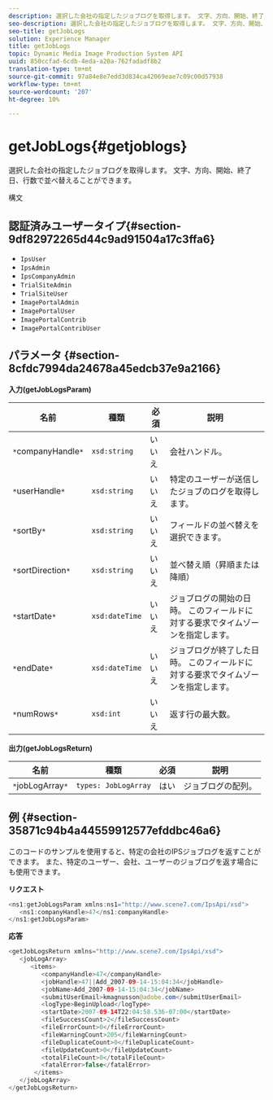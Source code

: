 ```yaml
---
description: 選択した会社の指定したジョブログを取得します。 文字、方向、開始、終了日、行数で並べ替えることができます。
seo-description: 選択した会社の指定したジョブログを取得します。 文字、方向、開始、終了日、行数で並べ替えることができます。
seo-title: getJobLogs
solution: Experience Manager
title: getJobLogs
topic: Dynamic Media Image Production System API
uuid: 850ccfad-6cdb-4eda-a20a-762fadadf8b2
translation-type: tm+mt
source-git-commit: 97a84e8e7edd3d834ca42069eae7c09c00d57938
workflow-type: tm+mt
source-wordcount: '207'
ht-degree: 10%

---
```



# getJobLogs{#getjoblogs}

選択した会社の指定したジョブログを取得します。 文字、方向、開始、終了日、行数で並べ替えることができます。

構文

## 認証済みユーザータイプ{#section-9df82972265d44c9ad91504a17c3ffa6}

* `IpsUser`
* `IpsAdmin`
* `IpsCompanyAdmin`
* `TrialSiteAdmin`
* `TrialSiteUser`
* `ImagePortalAdmin`
* `ImagePortalUser`
* `ImagePortalContrib`
* `ImagePortalContribUser`

## パラメータ {#section-8cfdc7994da24678a45edcb37e9a2166}

**入力(getJobLogsParam)**

| 名前 | 種類 | 必須 | 説明 |
|---|---|---|---|
| `*`companyHandle`*` | `xsd:string` | いいえ | 会社ハンドル。 |
| `*`userHandle`*` | `xsd:string` | いいえ | 特定のユーザーが送信したジョブのログを取得します。 |
| `*`sortBy`*` | `xsd:string` | いいえ | フィールドの並べ替えを選択できます。 |
| `*`sortDirection`*` | `xsd:string` | いいえ | 並べ替え順（昇順または降順） |
| `*`startDate`*` | `xsd:dateTime` | いいえ | ジョブログの開始の日時。 このフィールドに対する要求でタイムゾーンを指定します。 |
| `*`endDate`*` | `xsd:dateTime` | いいえ | ジョブログが終了した日時。 このフィールドに対する要求でタイムゾーンを指定します。 |
| `*`numRows`*` | `xsd:int` | いいえ | 返す行の最大数。 |

**出力(getJobLogsReturn)**

| 名前 | 種類 | 必須 | 説明 |
|---|---|---|---|
| `*`jobLogArray`*` | `types: JobLogArray` | はい | ジョブログの配列。 |

## 例 {#section-35871c94b4a44559912577efddbc46a6}

このコードのサンプルを使用すると、特定の会社のIPSジョブログを返すことができます。 また、特定のユーザー、会社、ユーザーのジョブログを返す場合にも使用できます。

**リクエスト**

```java
<ns1:getJobLogsParam xmlns:ns1="http://www.scene7.com/IpsApi/xsd">
   <ns1:companyHandle>47</ns1:companyHandle>
</ns1:getJobLogsParam>
```

**応答**

```java
<getJobLogsReturn xmlns="http://www.scene7.com/IpsApi/xsd">
   <jobLogArray>
      <items>
         <companyHandle>47</companyHandle>
         <jobHandle>47||Add_2007-09-14-15:04:34</jobHandle>
         <jobName>Add_2007-09-14-15:04:34</jobName>
         <submitUserEmail>kmagnusson@adobe.com</submitUserEmail>
         <logType>BeginUpload</logType>
         <startDate>2007-09-14T22:04:58.536-07:00</startDate>
         <fileSuccessCount>2</fileSuccessCount>
         <fileErrorCount>0</fileErrorCount>
         <fileWarningCount>205</fileWarningCount>
         <fileDuplicateCount>0</fileDuplicateCount>
         <fileUpdateCount>0</fileUpdateCount>
         <totalFileCount>0</totalFileCount>
         <fatalError>false</fatalError>
       </items>
   </jobLogArray>
</getJobLogsReturn>
```

